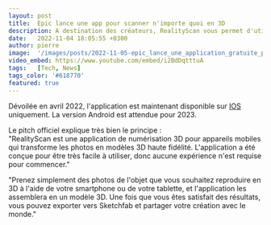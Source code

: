 ```yaml
---
layout: post
title:  Epic lance une app pour scanner n'importe quoi en 3D
description: A destination des créateurs, RealityScan vous permet d'utiliser votre téléphone pour transformer ce qui vous entoure en modèle 3D.
date:   2022-11-04 18:05:55 +0300
author: pierre
image:  '/images/posts/2022-11-05-epic_lance_une_application_gratuite_pour_scanner_en_3d/cover.webp'
video_embed: https://www.youtube.com/embed/i2BdDqtttuA
tags:   [Tech, News]
tags_color: '#618770'
featured: true
---
```

Dévoilée en avril 2022, l'application est maintenant disponible sur [IOS](https://apps.apple.com/us/app/realityscan/id1584832280) uniquement. La version Android est attendue pour 2023.

Le pitch officiel explique très bien le principe :  
"RealityScan est une application de numérisation 3D pour appareils mobiles qui transforme les photos en modèles 3D haute fidélité. L'application a été conçue pour être très facile à utiliser, donc aucune expérience n'est requise pour commencer."  

"Prenez simplement des photos de l'objet que vous souhaitez reproduire en 3D à l'aide de votre smartphone ou de votre tablette, et l'application les assemblera en un modèle 3D. Une fois que vous êtes satisfait des résultats, vous pouvez exporter vers Sketchfab et partager votre création avec le monde."